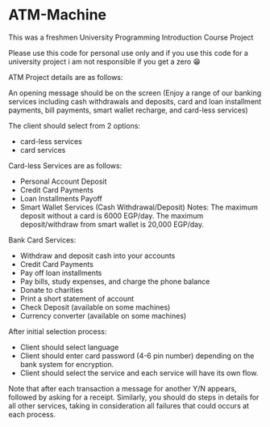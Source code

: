 # ATM-Machine

This was a freshmen University Programming Introduction Course Project

Please use this code for personal use only and if you use this code for a university project i am not responsible if you get a zero 😁

ATM Project details are as follows:

An opening message should be on the screen (Enjoy a range of our banking services including cash withdrawals and deposits, card and loan installment payments, bill payments, smart wallet recharge, and card-less services)

The client should select from 2 options:
- card-less services
- card services

Card-less Services are as follows:
- Personal Account Deposit 
- Credit Card Payments 
- Loan Installments Payoff 
- Smart Wallet Services (Cash Withdrawal/Deposit) 
Notes: The maximum deposit without a card is 6000 EGP/day. 
The maximum deposit/withdraw from smart wallet is 20,000 EGP/day.

Bank Card Services:
- Withdraw and deposit cash into your accounts
- Credit Card Payments
- Pay off loan installments
- Pay bills, study expenses, and charge the phone balance
- Donate to charities
- Print a short statement of account
- Check Deposit (available on some machines)
- Currency converter (available on some machines)

After initial selection process: 
- Client should select language 
- Client should enter card password (4-6 pin number) depending on 
 the bank system for encryption.
- Client should select the service and each service will have its own flow.

Note that after each transaction a message for another Y/N appears, followed by asking for a receipt. 
Similarly, you should do steps in details for all other services, taking in consideration all failures that could occurs at each process.
